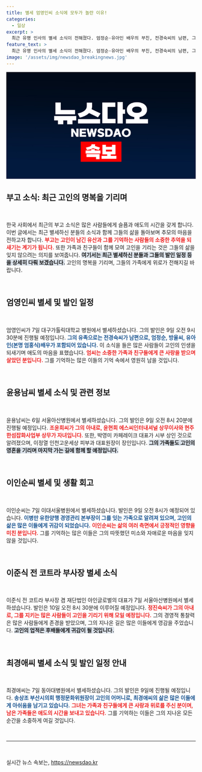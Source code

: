```yaml
---
title: 별세 엄영인씨 소식에 모두가 놀란 이유!
categories:
  - 일상
excerpt: >
  최근 유명 인사의 별세 소식이 전해졌다. 엄정순·유아인 배우의 부친, 전경숙씨의 남편, 그리고 여러 기업 임원의 모친 및 남편이 잇따라 떠나며 슬픔이 가득한 가운데, 이들의 발인 일정과 조문 연락처를 확인해보자.
feature_text: >
  최근 유명 인사의 별세 소식이 전해졌다. 엄정순·유아인 배우의 부친, 전경숙씨의 남편, 그리고 여러 기업 임원의 모친 및 남편이 잇따라 떠나며 슬픔이 가득한 가운데, 이들의 발인 일정과 조문 연락처를 확인해보자.
image: '/assets/img/newsdao_breakingnews.jpg'
---
```


<p><img src="/assets/img/newsdao_breakingnews.jpg" alt="koreaapp 속보" /></p>

<h2 data-ke-size="size26">부고 소식: 최근 고인의 명복을 기리며</h2>

<p data-ke-size="size16">&nbsp;</p>

<p>한국 사회에서 최근의 부고 소식은 많은 사람들에게 슬픔과 애도의 시간을 갖게 합니다. 이번 글에서는 최근 별세하신 분들의 소식과 함께 그들의 삶을 돌아보며 추모의 마음을 전하고자 합니다. <b><span style="color: #ee2323;">부고는 고인이 남긴 유산과 그를 기억하는 사람들의 소중한 추억을 되새기는 계기가 됩니다.</span></b> 또한 가족과 친구들이 함께 모여 고인을 기리는 것은 그들의 삶을 잊지 않으려는 의지를 보여줍니다. <b><span style="background-color: #21538527;">여기서는 최근 별세하신 분들과 그들의 발인 일정 등을 상세히 다뤄 보겠습니다.</span></b> 고인의 명복을 기리며, 그들의 가족에게 위로가 전해지길 바랍니다. </p>

<p data-ke-size="size16">&nbsp;</p>

<h2 data-ke-size="size26">엄영인씨 별세 및 발인 일정</h2>

<p data-ke-size="size16">&nbsp;</p>

<p>엄영인씨가 7일 대구가톨릭대학교 병원에서 별세하셨습니다. 그의 발인은 9일 오전 9시 30분에 진행될 예정입니다. <b><span style="color: #1a5490;">그의 유족으로는 전경숙씨가 남편으로, 엄정순, 방울씨, 유아인(본명 엄홍식)배우가 포함되어 있습니다.</span></b> 이 소식을 들은 많은 사람들이 고인의 인생을 되새기며 애도의 마음을 표했습니다. <b><span style="color: #ee2323;">엄씨는 소중한 가족과 친구들에게 큰 사랑을 받으며 살았던 분입니다.</span></b> 그를 기억하는 많은 이들의 기억 속에서 영원히 남을 것입니다.</p>

<p data-ke-size="size16">&nbsp;</p>

<h2 data-ke-size="size26">윤용남씨 별세 소식 및 관련 정보</h2>

<p data-ke-size="size16">&nbsp;</p>

<p>윤용남씨는 6일 서울아산병원에서 별세하셨습니다. 그의 발인은 9일 오전 8시 20분에 진행될 예정입니다. <b><span style="color: #ee2323;">조윤희씨가 그의 아내로, 윤현희 에스씨인터내셔널 상무이사와 현주 한섬잡화사업부 상무가 자녀입니다.</span></b> 또한, 박영미 카페레이크 대표가 시부 상인 것으로 알려졌으며, 이정열 인천고운세상 피부과 대표원장이 장인입니다. <b><span style="background-color: #21538527;">그의 가족들도 고인의 영혼을 기리며 마지막 가는 길에 함께 할 예정입니다.</span></b></p>

<p data-ke-size="size16">&nbsp;</p>

<h2 data-ke-size="size26">이인순씨 별세 및 생활 회고</h2>

<p data-ke-size="size16">&nbsp;</p>

<p>이인순씨는 7일 이대서울병원에서 별세하셨습니다. 발인은 9일 오전 8시가 예정되어 있습니다. <b><span style="color: #1a5490;">이병만 유한양행 경영관리 본부장이 그를 잇는 가족으로 알려져 있으며, 고인의 삶은 많은 이들에게 귀감이 되었습니다.</span></b> <b><span style="color: #ee2323;">이인순씨는 삶의 여러 측면에서 긍정적인 영향을 미친 분입니다.</span></b> 그를 기억하는 많은 이들은 그의 따뜻했던 미소와 자애로운 마음을 잊지 않을 것입니다.</p>

<p data-ke-size="size16">&nbsp;</p>

<h2 data-ke-size="size26">이준식 전 코트라 부사장 별세 소식</h2>

<p data-ke-size="size16">&nbsp;</p>

<p>이준식 전 코트라 부사장 겸 재단법인 아인글로벌의 대표가 7일 서울아산병원에서 별세하셨습니다. 발인은 10일 오전 8시 30분에 이루어질 예정입니다. <b><span style="color: #ee2323;">정진숙씨가 그의 아내로, 그를 지키는 많은 사람들이 고인을 기리기 위해 모일 예정입니다.</span></b> 그의 경영적 통찰력은 많은 사람들에게 존경을 받았으며, 그의 지나온 길은 많은 이들에게 영감을 주었습니다. <b><span style="background-color: #21538527;">고인의 업적은 후배들에게 귀감이 될 것입니다.</span></b></p>

<p data-ke-size="size16">&nbsp;</p>

<h2 data-ke-size="size26">최경애씨 별세 소식 및 발인 일정 안내</h2>

<p data-ke-size="size16">&nbsp;</p>

<p>최경애씨는 7일 동아대병원에서 별세하셨습니다. 그의 발인은 9일에 진행될 예정입니다. <b><span style="color: #1a5490;">송상조 부산시의회 행정문화위원장이 고인의 어머니로, 최경애씨의 삶은 많은 이들에게 아쉬움을 남기고 있습니다.</span></b> <b><span style="color: #ee2323;">그녀는 가족과 친구들에게 큰 사랑과 위로를 주신 분이며, 남은 가족들은 애도의 시간을 보내고 있습니다.</span></b> 그를 기억하는 이들은 그의 지나온 모든 순간을 소중하게 여길 것입니다.</p>

<p data-ke-size="size16">&nbsp;</p>

<hr />

<p data-ke-size="size16">&nbsp;</p>
실시간 뉴스 속보는, <a href="https://newsdao.kr" rel="dofollow">https://newsdao.kr</a>


